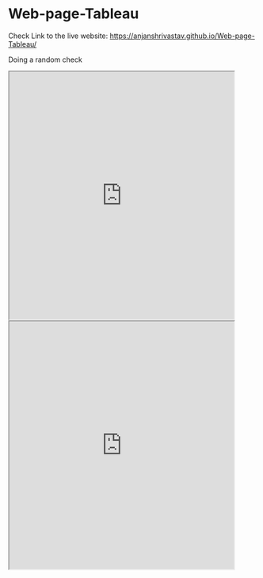 # Web-page-Tableau
Check
Link to the live website: https://anjanshrivastav.github.io/Web-page-Tableau/

Doing a random check

<iframe src="https://public.tableau.com/views/CTSchoolDistrictsbyIncomeandGradeLevels2009-13_0/Sheet1?:showVizHome=no&:embed=true" width="90%" height="500"></iframe>


<iframe src="https://public.tableau.com/views/CTSchoolDistrictsbyIncomeandGradeLevels2009-13/Sheet1?:showVizHome=no&:embed=true" width="90%" height="500"></iframe>
